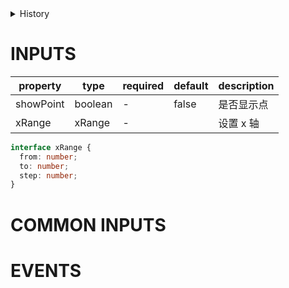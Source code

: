 [//]: # "atom-bricks/chart-v2/line-chart.ts"

<details>
<summary>History</summary>

| Version | Change                             |
| ------- | ---------------------------------- |
| 1.37.0  | 新增属性 `fill` `operator` `yAxis` |
| 1.29.0  | 新增事件 `chart-v2.plot.click`     |
| 1.0.0   | 新增构件 `chart-v2.line-chart`     |

</details>

# INPUTS

| property  | type    | required | default | description |
| --------- | ------- | -------- | ------- | ----------- |
| showPoint | boolean | -        | false   | 是否显示点  |
| xRange    | xRange  | -        |         | 设置 x 轴   |

```typescript
interface xRange {
  from: number;
  to: number;
  step: number;
}
```

# COMMON INPUTS

<!-- common properties will be inserted here -->

# EVENTS

<!-- common events will be inserted here -->

<!-- uncomment this block when applicable.
# METHODS

| name | params | description |
| ---- | ------ | ----------- |
| -    | -      | -           |
-->

